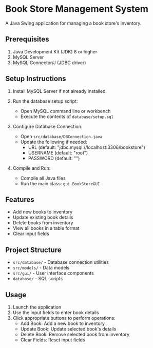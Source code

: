 # Book Store Management System

A Java Swing application for managing a book store's inventory.

## Prerequisites

1. Java Development Kit (JDK) 8 or higher
2. MySQL Server
3. MySQL Connector/J (JDBC driver)

## Setup Instructions

1. Install MySQL Server if not already installed
2. Run the database setup script:
   - Open MySQL command line or workbench
   - Execute the contents of `database/setup.sql`

3. Configure Database Connection:
   - Open `src/database/DBConnection.java`
   - Update the following if needed:
     - URL (default: "jdbc:mysql://localhost:3306/bookstore")
     - USERNAME (default: "root")
     - PASSWORD (default: "")

4. Compile and Run:
   - Compile all Java files
   - Run the main class: `gui.BookStoreGUI`

## Features

- Add new books to inventory
- Update existing book details
- Delete books from inventory
- View all books in a table format
- Clear input fields

## Project Structure

- `src/database/` - Database connection utilities
- `src/models/` - Data models
- `src/gui/` - User interface components
- `database/` - SQL scripts

## Usage

1. Launch the application
2. Use the input fields to enter book details
3. Click appropriate buttons to perform operations:
   - Add Book: Add a new book to inventory
   - Update Book: Update selected book's details
   - Delete Book: Remove selected book from inventory
   - Clear Fields: Reset input fields
